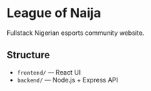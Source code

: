 # League of Naija

Fullstack Nigerian esports community website.

## Structure
- `frontend/` — React UI
- `backend/` — Node.js + Express API